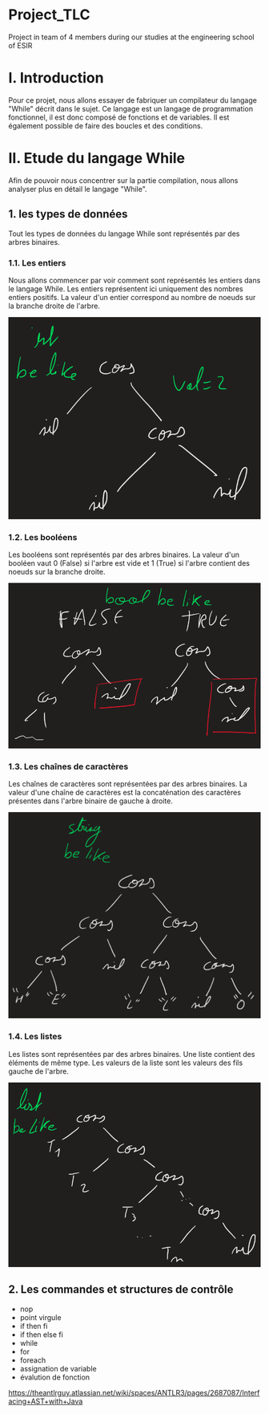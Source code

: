 # Project_TLC
Project in team of 4 members during our studies at the engineering school of ESIR

# I. Introduction

Pour ce projet, nous allons essayer de fabriquer un compilateur du langage "While" décrit dans le sujet. Ce langage est un langage de programmation fonctionnel, il est donc composé de fonctions et de variables. Il est également possible de faire des boucles et des conditions. 

# II. Etude du langage While

Afin de pouvoir nous concentrer sur la partie compilation, nous allons analyser plus en détail le langage "While".

## 1. les types de données

Tout les types de données du langage While sont représentés par des arbres binaires.

### 1.1. Les entiers

Nous allons commencer par voir comment sont représentés les entiers dans le langage While. Les entiers représentent ici uniquement des nombres entiers positifs. La valeur d'un entier correspond au nombre de noeuds sur la branche droite de l'arbre.

![](int.png)

### 1.2. Les booléens

Les booléens sont représentés par des arbres binaires. La valeur d'un booléen vaut 0 (False) si l'arbre est vide et 1 (True) si l'arbre contient des noeuds sur la branche droite.

![](bool.png)

### 1.3. Les chaînes de caractères

Les chaînes de caractères sont représentées par des arbres binaires. La valeur d'une chaîne de caractères est la concaténation des caractères présentes dans l'arbre binaire de gauche à droite.

![](string.png)

### 1.4. Les listes

Les listes sont représentées par des arbres binaires. Une liste contient des éléments de même type. Les valeurs de la liste sont les valeurs des fils gauche de l'arbre.

![](list.png)

## 2. Les commandes et structures de contrôle

- nop
- point virgule
- if then fi
- if then else fi
- while
- for
- foreach
- assignation de variable
- évalution de fonction



https://theantlrguy.atlassian.net/wiki/spaces/ANTLR3/pages/2687087/Interfacing+AST+with+Java